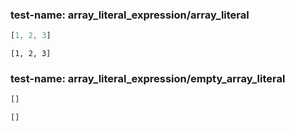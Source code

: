 
### test-name: array_literal_expression/array_literal

```typescript
[1, 2, 3]
```
```gdscript
[1, 2, 3]
```


### test-name: array_literal_expression/empty_array_literal

```typescript
[]
```
```gdscript
[]
```

